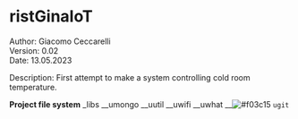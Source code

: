 # ristGinaIoT

Author:  Giacomo Ceccarelli<br>
Version: 0.02<br>
Date: 13.05.2023

Description: First attempt to make a system controlling cold room temperature.

**Project file system**
_libs
__umongo
__uutil
__uwifi
__uwhat
__![#f03c15](https://placehold.co/15x15/f03c15/f03c15.png) `ugit`
